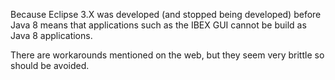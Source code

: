 Because Eclipse 3.X was developed (and stopped being developed) before Java 8 means that applications such as the IBEX GUI cannot be build as Java 8 applications.

There are workarounds mentioned on the web, but they seem very brittle so should be avoided.